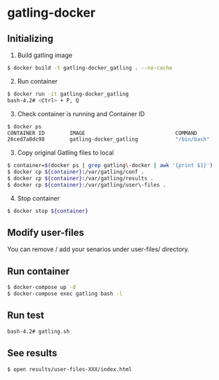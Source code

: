 # gatling-docker

## Initializing

1. Build gatling image
```bash
$ docker build -t gatling-docker_gatling . --no-cache
```

2. Run container
```bash
$ docker run -it gatling-docker_gatling
bash-4.2# <Ctrl> + P, Q
```

3. Check container is running and Container ID
```bash
$ docker ps
CONTAINER ID        IMAGE                             COMMAND                  CREATED             STATUS              PORTS                      NAMES
26ced7a8dc98        gatling-docker_gatling            "/bin/bash"              12 seconds ago      Up 11 seconds                                  kind_stallman
```

3. Copy original Gatling files to local
```bash
$ container=$(docker ps | grep gatling\-docker | awk '{print $1}')
$ docker cp ${container}:/var/gatling/conf .
$ docker cp ${container}:/var/gatling/results .
$ docker cp ${container}:/var/gatling/user\-files .
```

4. Stop container
```bash
$ docker stop ${container}
```

## Modify user-files

You can remove / add your senarios under user-files/ directory.

## Run container

```bash
$ docker-compose up -d
$ docker-compose exec gatling bash -l
```

## Run test

```bash
bash-4.2# gatling.sh
```

## See results

```bash
$ open results/user-files-XXX/index.html
```
